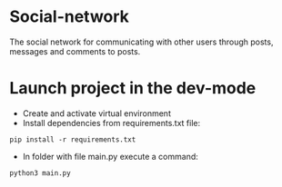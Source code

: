 # Social-network
The social network for communicating with other users through posts, messages and comments to posts.

# Launch project in the dev-mode
- Create and activate virtual environment
- Install dependencies from requirements.txt file:
```
pip install -r requirements.txt
```
- In folder with file main.py execute a command:
```
python3 main.py
```
